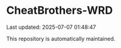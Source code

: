 # CheatBrothers-WRD

Last updated: 2025-07-07 01:48:47

This repository is automatically maintained.
